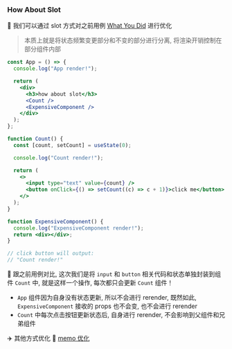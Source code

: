 ### How About Slot

:memo: 我们可以通过 slot 方式对之前用例 [What You Did](../what-you-did/readme.md) 进行优化

> 本质上就是将状态频繁变更部分和不变的部分进行分离, 将渲染开销控制在部分组件内部

```jsx
const App = () => {
  console.log("App render!");

  return (
    <div>
      <h3>how about slot</h3>
      <Count />
      <ExpensiveComponent />
    </div>
  );
};

function Count() {
  const [count, setCount] = useState(0);

  console.log("Count render!");

  return (
    <>
      <input type="text" value={count} />
      <button onClick={() => setCount((c) => c + 1)}>click me</button>
    </>
  );
}

function ExpensiveComponent() {
  console.log("ExpensiveComponent render!");
  return <div></div>;
}

// click button will output:
// "Count render!"
```

:rocket: 跟之前用例对比, 这次我们是将 `input` 和 `button` 相关代码和状态单独封装到组件 `Count` 中, 就是这样一个操作, 每次都只会更新 `Count` 组件！
* `App` 组件因为自身没有状态更新, 所以不会进行 rerender, 既然如此, `ExpensiveComponent` 接收的 props 也不会变, 也不会进行 rerender
* `Count` 中每次点击按钮更新状态后, 自身进行 rerender, 不会影响到父组件和兄弟组件

:airplane: 其他方式优化
:ghost: [memo 优化](../about-memo-api/readme.md)

